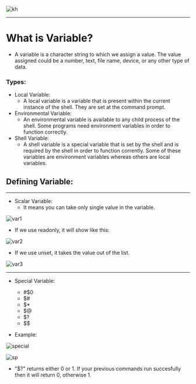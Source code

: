 ![kh](https://user-images.githubusercontent.com/87390353/175572512-74d1f6ce-8a9f-4559-a449-2a296fb3efb9.jpg)


---
# What is Variable?
- A variable is a character string to which we assign a value. The value assigned could be a number, text, file name, device, or any other type of data. 

### Types:
- Local Variable:
    - A local variable is a variable that is present within the current instance of the shell. They are set at the command prompt.
- Environmental Variable:
    - An environmental variable is available to any child process of the shell. Some programs need environment variables in order to function correctly.
- Shell Variable:
    - A shell variable is a special variable that is set by the shell and is required by the shell in order to function corrently. Some of these variables are environment variables whereas others are local variables.


## Defining Variable:
--- 
- Scalar Variable:
   - It means you can take only single value in the variable.

![var1](https://user-images.githubusercontent.com/87390353/176923372-b988a8b5-34f8-4045-9de5-5e426d9a93d0.jpg)

- If we use readonly, it will show like this:

![var2](https://user-images.githubusercontent.com/87390353/176923398-76485f57-fa76-4539-a58e-4f4b05090407.jpg)

- If we use unset, it takes the value out of the list.

![var3](https://user-images.githubusercontent.com/87390353/176923437-690a1b2f-9108-406b-9d99-8b799b62bc0e.jpg)

---

- Special Variable:
   - #$0
   - $#
   - $*
   - $@
   - $?
   - $$

- Example:

![special](https://user-images.githubusercontent.com/87390353/176928054-571c3bbc-8bb8-4277-a37c-d0e1b052517f.jpg)

![sp](https://user-images.githubusercontent.com/87390353/176928438-84130218-b2f5-4207-a5aa-40d8c4f0e5a1.jpg)

- "$?" returns either 0 or 1. If your previous commands run succesfully then it will return 0, otherwise 1.


